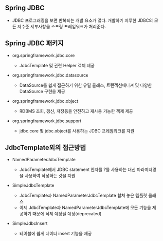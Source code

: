 ## Spring JDBC

- JDBC 프로그래밍을 보면 반복되는 개발 요소가 많다. 개발하기 지루한 JDBC의 모든 저수준 세부사항을 스프링 프레임워크가 처리준다.

## Spring JDBC 패키지

- org.springframework.jdbc.core
    - JdbcTemplate 및 관련 Helper 객체 제공

- org.springframework.jdbc.datasource
    - DataSource를 쉽게 접근하기 위한 유틸 클래스, 트랜젝션매니져 및 다양한 DataSource 구현을 제공

- org.springframework.jdbc.object
    - RDBMS 조회, 갱신, 저장등을 안전하고 재사용 가능한 객제 제공

- org.springframework.jdbc.support
    - jdbc.core 및 jdbc.object를 사용하는 JDBC 프레임워크를 지원


## JdbcTemplate외의 접근방법

- NamedParameterJdbcTemplate
    - JdbcTemplate에서 JDBC statement 인자를 ?를 사용하는 대신 파라미터명을 사용하여 작성하는 것을 지원

- SimpleJdbcTemplate
    - JdbcTemplate과 NamedParameterJdbcTemplate 합쳐 놓은 템플릿 클래스
    - 이제 JdbcTemplate과 NamedParameterJdbcTemplate에 모든 기능을 제공하기 때문에 삭제 예정될 예정(deprecated)

- SimpleJdbcInsert
    - 테이블에 쉽게 데이터 insert 기능을 제공
